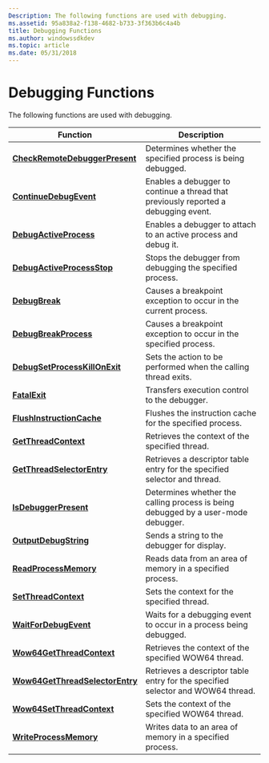 ```yaml
---
Description: The following functions are used with debugging.
ms.assetid: 95a838a2-f138-4682-b733-3f363b6c4a4b
title: Debugging Functions
ms.author: windowssdkdev
ms.topic: article
ms.date: 05/31/2018
---
```


# Debugging Functions

The following functions are used with debugging.



| Function                                                           | Description                                                                         |
|--------------------------------------------------------------------|-------------------------------------------------------------------------------------|
| [**CheckRemoteDebuggerPresent**](https://msdn.microsoft.com/en-us/library/ms679280(v=VS.85).aspx)   | Determines whether the specified process is being debugged.                         |
| [**ContinueDebugEvent**](https://msdn.microsoft.com/en-us/library/ms679285(v=VS.85).aspx)                   | Enables a debugger to continue a thread that previously reported a debugging event. |
| [**DebugActiveProcess**](https://msdn.microsoft.com/en-us/library/ms679295(v=VS.85).aspx)                   | Enables a debugger to attach to an active process and debug it.                     |
| [**DebugActiveProcessStop**](https://msdn.microsoft.com/en-us/library/ms679296(v=VS.85).aspx)           | Stops the debugger from debugging the specified process.                            |
| [**DebugBreak**](https://msdn.microsoft.com/en-us/library/ms679297(v=VS.85).aspx)                                   | Causes a breakpoint exception to occur in the current process.                      |
| [**DebugBreakProcess**](/windows/desktop/api/WinBase/nf-winbase-debugbreakprocess)                     | Causes a breakpoint exception to occur in the specified process.                    |
| [**DebugSetProcessKillOnExit**](/windows/desktop/api/WinBase/nf-winbase-debugsetprocesskillonexit)     | Sets the action to be performed when the calling thread exits.                      |
| [**FatalExit**](/windows/desktop/api/WinBase/nf-winbase-fatalexit)                                     | Transfers execution control to the debugger.                                        |
| [**FlushInstructionCache**](https://msdn.microsoft.com/en-us/library/ms679350(v=VS.85).aspx)             | Flushes the instruction cache for the specified process.                            |
| [**GetThreadContext**](https://msdn.microsoft.com/en-us/library/ms679362(v=VS.85).aspx)                       | Retrieves the context of the specified thread.                                      |
| [**GetThreadSelectorEntry**](/windows/desktop/api/WinBase/nf-winbase-getthreadselectorentry)           | Retrieves a descriptor table entry for the specified selector and thread.           |
| [**IsDebuggerPresent**](https://msdn.microsoft.com/en-us/library/ms680345(v=VS.85).aspx)                     | Determines whether the calling process is being debugged by a user-mode debugger.   |
| [**OutputDebugString**](https://msdn.microsoft.com/en-us/library/Aa363362(v=VS.85).aspx)                     | Sends a string to the debugger for display.                                         |
| [**ReadProcessMemory**](https://msdn.microsoft.com/en-us/library/ms680553(v=VS.85).aspx)                     | Reads data from an area of memory in a specified process.                           |
| [**SetThreadContext**](https://msdn.microsoft.com/en-us/library/ms680632(v=VS.85).aspx)                       | Sets the context for the specified thread.                                          |
| [**WaitForDebugEvent**](https://msdn.microsoft.com/en-us/library/ms681423(v=VS.85).aspx)                     | Waits for a debugging event to occur in a process being debugged.                   |
| [**Wow64GetThreadContext**](/windows/desktop/api/WinBase/nf-winbase-wow64getthreadcontext)             | Retrieves the context of the specified WOW64 thread.                                |
| [**Wow64GetThreadSelectorEntry**](/windows/desktop/api/WinBase/nf-winbase-wow64getthreadselectorentry) | Retrieves a descriptor table entry for the specified selector and WOW64 thread.     |
| [**Wow64SetThreadContext**](/windows/desktop/api/WinBase/nf-winbase-wow64setthreadcontext)             | Sets the context of the specified WOW64 thread.                                     |
| [**WriteProcessMemory**](https://msdn.microsoft.com/en-us/library/ms681674(v=VS.85).aspx)                   | Writes data to an area of memory in a specified process.                            |



 

 

 



